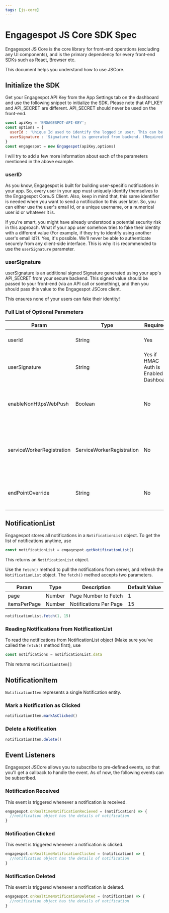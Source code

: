 ```yaml
---
tags: [js-core]
---
```


# Engagespot JS Core SDK Spec

Engagespot JS Core is the core library for front-end operations (excluding any UI components), and is the primary dependency for every front-end SDKs such as React, Browser etc.

This document helps you understand how to use JSCore.

## Initialize the SDK
Get your Engagespot API Key from the App Settings tab on the dashboard and use the following snippet to initialize the SDK.
Please note that API_KEY and API_SECRET are different. API_SECRET should never be used on the front-end.

```javascript
const apiKey = 'ENGAGESPOT-API-KEY';
const options = {
  userId : 'Unique Id used to identify the logged in user. This can be the user\'s email, username, numerical id or anything!',
  userSignature : 'Signature that is generated from backend. (Required only for apps that has signature verification turned on)',
}
const engagespot = new Engagespot(apiKey,options)
```

I will try to add a few more information about each of the parameters mentioned in the above example.

### userID
As you know, Engagespot is built for building user-specific notifications in your app. So, every user in your app must uniquely identify themselves to the Engagespot CoreJS Client. Also, keep in mind that, this same identifier is needed when you want to send a notification to this user later. So, you can either use the user's email id, or a unique username, or a numerical user id or whatever it is.

If you're smart, you might have already understood a potential security risk in this approach. What if your app user somehow tries to fake their identity with a different value (For example, if they try to identify using another user's email id?). Yes, it's possible. We'll never be able to authenticate securely from any client-side interface. This is why it is recommended to use the `userSignature` parameter.

### userSignature
userSignature is an additional signed Signature generated using your app's API_SECRET from your secure backend. This signed value should be passed to your front-end (via an API call or something), and then you should pass this value to the Engagespot JSCore client.

This ensures none of your users can fake their identity!

### Full List of Optional Parameters

|   Param  | Type   | Required?   | Description | Example |
| -------- | ----   | ----------- | ----------- | ------- |
| userId   | String | Yes | Unique id to identify your app user | abcd@example.com |
| userSignature | String | Yes if HMAC Auth is Enabled in Dashboard | Added Security Signature | 4bJshlAop96gbrlGq2Cxlp= |
| enableNonHttpsWebPush | Boolean | No | Enable WebPush Notification for non HTTPS browsers | |
| serviceWorkerRegistration | ServiceWorkerRegistration | No | If your website already have a serviceWorker registered, just pass that variable | |
| endPointOverride | String | No | Can be used for internal testing, to ovveride API Base URL | https://localhost/api/v2 |


## NotificationList
Engagespot stores all notifications in a `NotificationList` object. 
To get the list of notifications anytime, use

```javascript
const notificationList = engagespot.getNotificationList()
```
This returns an `NotificationList` object.

Use the `fetch()` method to pull the notifications from server, and refresh the `NotificationList` object.
The `fetch()` method accepts two parameters.

| Param | Type | Description | Default Value |
| ----- | ---- | ----------- | ------------- |
| page  | Number | Page Number to Fetch | 1 |
| itemsPerPage | Number | Notifications Per Page | 15 |

```javascript
notificationList.fetch(1, 15)
```

### Reading Notifications from NotificationList
To read the notifications from NotificationList object (Make sure you've called the `fetch()` method first), use

```javascript
const notifications = notificationList.data
```
This returns `NotificationItem[]`

## NotificationItem

`NotificationItem` represents a single Notification entity.

### Mark a Notification as Clicked

```javascript
notificationItem.markAsClicked()
```

### Delete a Notification

```javascript
notificationItem.delete()
```

## Event Listeners

Engagespot JSCore allows you to subscribe to pre-defined events, so that you'll get a callback to handle the event.
As of now, the following events can be subscribed.

### Notification Received
This event is triggered whenever a notification is received.

```javascript
engagespot.onRealtimeNotificationRecieved = (notification) => {
  //notification object has the details of notification
}
```

### Notification Clicked
This event is triggered whenever a notification is clicked.

```javascript
engagespot.onRealtimeNotificationClicked = (notification) => {
  //notification object has the details of notification
}
```

### Notification Deleted
This event is triggered whenever a notification is deleted.

```javascript
engagespot.onRealtimeNotificationDeleted = (notification) => {
  //notification object has the details of notification
}
```

